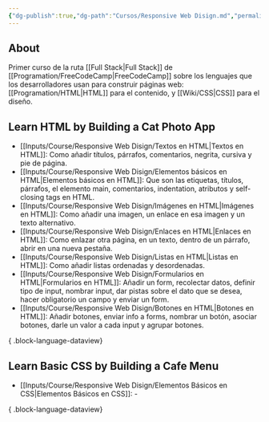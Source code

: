 ```yaml
---
{"dg-publish":true,"dg-path":"Cursos/Responsive Web Disign.md","permalink":"/cursos/responsive-web-disign/","tags":["programation","HTML","CSS","publish"]}
---
```


## About
Primer curso de la ruta [[Full Stack\|Full Stack]] de [[Programation/FreeCodeCamp\|FreeCodeCamp]] sobre los lenguajes que los desarrolladores usan para construir páginas web: [[Programation/HTML\|HTML]] para el contenido, y [[Wiki/CSS\|CSS]] para el diseño.
## Learn HTML by  Building a Cat Photo App
- [[Inputs/Course/Responsive Web Disign/Textos en HTML\|Textos en HTML]]: Como añadir títulos, párrafos, comentarios, negrita, cursiva y pie de página.
- [[Inputs/Course/Responsive Web Disign/Elementos básicos en HTML\|Elementos básicos en HTML]]: Que son las etiquetas, títulos, párrafos, el elemento main, comentarios, indentation, atributos y self-closing tags en HTML.
- [[Inputs/Course/Responsive Web Disign/Imágenes en HTML\|Imágenes en HTML]]: Como añadir una imagen, un enlace en esa imagen y un texto alternativo.
- [[Inputs/Course/Responsive Web Disign/Enlaces en HTML\|Enlaces en HTML]]: Como enlazar otra página, en un texto, dentro de un párrafo, abrir en una nueva pestaña.
- [[Inputs/Course/Responsive Web Disign/Listas en HTML\|Listas en HTML]]: Como añadir listas ordenadas y desordenadas.
- [[Inputs/Course/Responsive Web Disign/Formularios en HTML\|Formularios en HTML]]: Añadir un form, recolectar datos, definir tipo de input, nombrar input, dar pistas sobre el dato que se desea, hacer obligatorio un campo y enviar un form.
- [[Inputs/Course/Responsive Web Disign/Botones en HTML\|Botones en HTML]]: Añadir botones, enviar info a forms, nombrar un botón, asociar botones, darle un valor a cada input y agrupar botones.

{ .block-language-dataview}
## Learn Basic CSS by Building a Cafe Menu
- [[Inputs/Course/Responsive Web Disign/Elementos Básicos en CSS\|Elementos Básicos en CSS]]: \-

{ .block-language-dataview}

